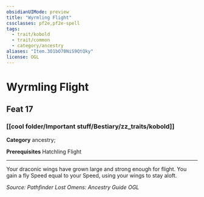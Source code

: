 ```yaml
---
obsidianUIMode: preview
title: "Wyrmling Flight"
cssclasses: pf2e,pf2e-spell
tags:
  - trait/kobold
  - trait/common
  - category/ancestry
aliases: "Item.3O1bO70NiS9QtQky"
license: OGL
---
```

# Wyrmling Flight
## Feat 17
### [[cool folder/Important stuff/Bestiary/zz_traits/kobold]]

**Category** ancestry; 



**Prerequisites** Hatchling Flight
* * *
Your draconic wings have grown large and strong enough for flight. You gain a fly Speed equal to your Speed, using your wings to stay aloft.

*Source: Pathfinder Lost Omens: Ancestry Guide*
*OGL*
